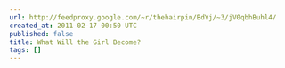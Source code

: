 ```yaml
---
url: http://feedproxy.google.com/~r/thehairpin/BdYj/~3/jV0qbhBuhl4/
created_at: 2011-02-17 00:50 UTC
published: false
title: What Will the Girl Become?
tags: []
---
```



